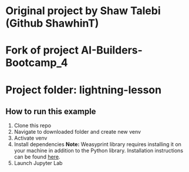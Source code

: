 # Original project by Shaw Talebi (Github ShawhinT)
# Fork of project AI-Builders-Bootcamp_4
# Project folder: lightning-lesson


## How to run this example

1. Clone this repo
2. Navigate to downloaded folder and create new venv
3. Activate venv
4. Install dependencies
**Note:** Weasyprint library requires installing it on your machine in addition to the Python library. Installation instructions can be found [here](https://doc.courtbouillon.org/weasyprint/stable/first_steps.html#installation).
5. Launch Jupyter Lab